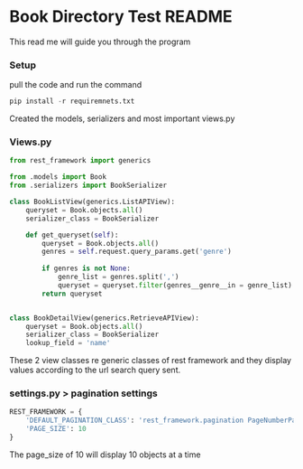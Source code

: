 # Book Directory Test README

This read me will guide you through the program 

### Setup

pull the code and run the command

```Python
pip install -r requiremnets.txt
```

Created the models, serializers and most important views.py 

### Views.py

```Python
from rest_framework import generics

from .models import Book
from .serializers import BookSerializer

class BookListView(generics.ListAPIView):
    queryset = Book.objects.all()
    serializer_class = BookSerializer

    def get_queryset(self):
        queryset = Book.objects.all()
        genres = self.request.query_params.get('genre')
        
        if genres is not None:
            genre_list = genres.split(',')
            queryset = queryset.filter(genres__genre__in = genre_list)
        return queryset


class BookDetailView(generics.RetrieveAPIView):
    queryset = Book.objects.all()
    serializer_class = BookSerializer
    lookup_field = 'name'
```
These 2 view classes re generic classes of rest framework and they display values according to the url search query sent.

### settings.py > pagination settings

```Python
REST_FRAMEWORK = {
    'DEFAULT_PAGINATION_CLASS': 'rest_framework.pagination PageNumberPagination',
    'PAGE_SIZE': 10
}
```

The page_size of 10 will display 10 objects at a time
